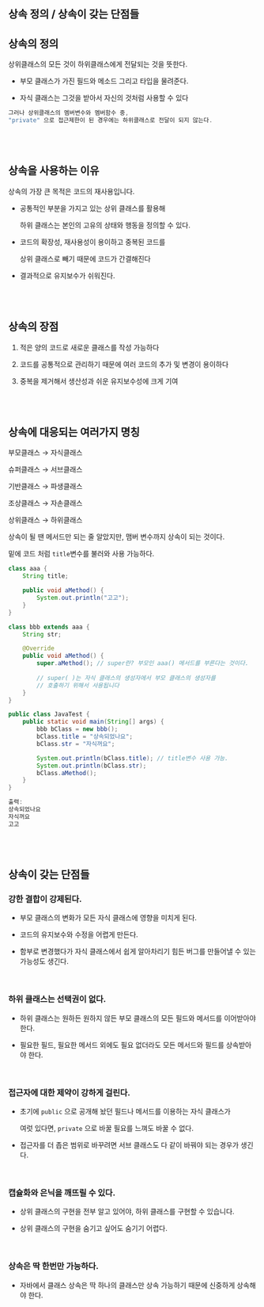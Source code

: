 ## 상속 정의 / 상속이 갖는 단점들



## 상속의 정의

상위클래스의 모든 것이 하위클래스에게 전달되는 것을 뜻한다. 

- 부모 클래스가 가진 필드와 메소드 그리고 타입을 물려준다.

- 자식 클래스는 그것을 받아서 자신의 것처럼 사용할 수 있다

```java
그러나 상위클래스의 멤버변수와 멤버함수 중, 
"private" 으로 접근제한이 된 경우에는 하위클래스로 전달이 되지 않는다.
```

<br/><br/>

## 상속을 사용하는 이유

상속의 가장 큰 목적은 코드의 재사용입니다. 

- 공통적인 부분을 가지고 있는 상위 클래스를 활용해
    
    하위 클래스는 본인의 고유의 상태와 행동을 정의할 수 있다.
    
- 코드의 확장성, 재사용성이 용이하고 중복된 코드를
    
    상위 클래스로 빼기 때문에 코드가 간결해진다
    
- 결과적으로 유지보수가 쉬워진다.

<br/><br/>

## 상속의 장점

1. 적은 양의 코드로 새로운 클래스를 작성 가능하다

2. 코드를 공통적으로 관리하기 때문에 여러 코드의 추가 및 변경이 용이하다
3. 중복을 제거해서 생산성과 쉬운 유지보수성에 크게 기여

<br/><br/>

## 상속에 대응되는 여러가지 명칭

부모클래스 → 자식클래스

슈퍼클래스 → 서브클래스

기반클래스 → 파생클래스

조상클래스 → 자손클래스

상위클래스 → 하위클래스

상속이 될 땐 메서드만 되는 줄 알았지만, 맴버 변수까지 상속이 되는 것이다.

밑에 코드 처럼 `title`변수를 불러와 사용 가능하다.

```java
class aaa {
    String title;

    public void aMethod() {
        System.out.println("고고");
    }
}

class bbb extends aaa {
    String str;

    @Override
    public void aMethod() {
        super.aMethod(); // super란? 부모인 aaa() 메서드를 부른다는 것이다.
        
        // super( )는 자식 클래스의 생성자에서 부모 클래스의 생성자를 
        // 호출하기 위해서 사용됩니다
    }
}

public class JavaTest {
    public static void main(String[] args) {
        bbb bClass = new bbb();
        bClass.title = "상속되었나요";
        bClass.str = "자식꺼요";

        System.out.println(bClass.title); // title변수 사용 가능.
        System.out.println(bClass.str);
        bClass.aMethod();
    }
}

출력:
상속되었나요
자식꺼요
고고
```

<br/><br/>

## 상속이 갖는 단점들

### 강한 결합이 강제된다.

- 부모 클래스의 변화가 모든 자식 클래스에 영향을 미치게 된다.

- 코드의 유지보수와 수정을 어렵게 만든다.
- 함부로 변경했다가 자식 클래스에서 쉽게 알아차리기 힘든 버그를 만들어낼 수 있는 가능성도 생긴다.


<br/>

### 하위 클래스는 선택권이 없다.

- 하위 클래스는 원하든 원하지 않든 부모 클래스의 모든 필드와 메서드를 이어받아야 한다.

- 필요한 필드, 필요한 메서드 외에도 필요 없더라도 모든 메서드와 필드를 상속받아야 한다.

<br/>

### 접근자에 대한 제약이 강하게 걸린다.

- 초기에 `public` 으로 공개해 놨던 필드나 메서드를 이용하는 자식 클래스가
    
    여럿 있다면, `private` 으로 바꿀 필요를 느껴도 바꿀 수 없다.
    
- 접근자를 더 좁은 범위로 바꾸려면 서브 클래스도 다 같이 바꿔야 되는 경우가 생긴다.

<br/>

### 캡슐화와 은닉을 깨뜨릴 수 있다.

- 상위 클래스의 구현을 전부 알고 있어야, 하위 클래스를 구현할 수 있습니다.

- 상위 클래스의 구현을 숨기고 싶어도 숨기기 어렵다.

<br/>

### 상속은 딱 한번만 가능하다.

- 자바에서 클래스 상속은 딱 하나의 클래스만 상속 가능하기 때문에 신중하게 상속해야 한다.